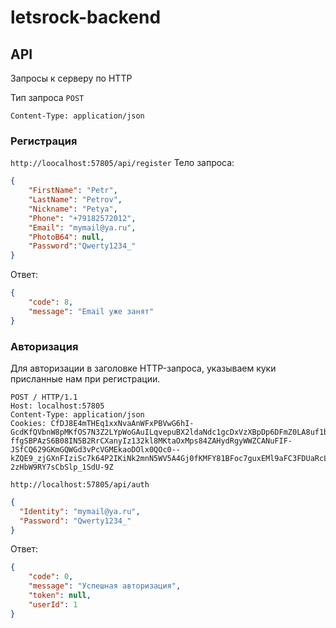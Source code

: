 # letsrock-backend

## API
Запросы к серверу по HTTP

Тип запроса `POST`

`Content-Type: application/json`

### Регистрация
`http://loocalhost:57805/api/register`
Тело запроса:
```JSON
{
    "FirstName": "Petr",
    "LastName": "Petrov",
    "Nickname": "Petya",
    "Phone": "+79182572012",
    "Email": "mymail@ya.ru",
    "PhotoB64": null,
    "Password":"Qwerty1234_"
}
```

Ответ:
```JSON
{
    "code": 8,
    "message": "Email уже занят"
}
```

### Авторизация
Для авторизации в заголовке HTTP-запроса, указываем куки присланные нам при регистрации.
```HTTP
POST / HTTP/1.1
Host: localhost:57805
Content-Type: application/json
Cookies: CfDJ8E4mTHEq1xxNvaAnWFxPBVwG6hI-GcdKfQVbnW8pMKfOS7N3Z2LYpWoGAuILqvepuBX2ldaNdc1gcDxVzXBpDp6DFmZ0LA8uf1by5PagLF0jzlTZ8q7xSUYp4GIYt2Mp4FjAqvDnr6gkM4TwaSruF24Vk-ffgSBPAzS6B08IN5B2RrCXanyIz132kl8MKtaOxMps84ZAHydRgyWWZCANuFIF-JSfCQ629GKmGQWGd3vPcVGMEkaoDOlx0QOc0--kZQE9_zjGXnFIziSc7k64P2IKiNk2mnN5WV5A4Gj0fKMFY81BFoc7guxEMl9aFC3FDUaRcLp6-2zHbW9RY7sCbSlp_1SdU-9Z
```

`http://localhost:57805/api/auth`

```JSON
{
  "Identity": "mymail@ya.ru",
  "Password": "Qwerty1234_"
}
```

Ответ:
```JSON
{
    "code": 0,
    "message": "Успешная авторизация",
    "token": null,
    "userId": 1
}
```
